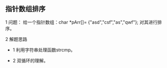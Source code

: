 ## 指针数组排序

1 问题： 给一个指针数组：char *pArr[]= {"asd","csf","as","qwf"};  对其进行排序。


2 解题思路

- 1 利用字符串处理函数strcmp。

- 2 双循环的理解。
